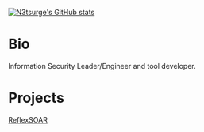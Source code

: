 [![N3tsurge's GitHub stats](https://github-readme-stats.vercel.app/api?username=n3tsurge&theme=dark)](https://github.com/anuraghazra/github-readme-stats)

# Bio
Information Security Leader/Engineer and tool developer.

# Projects

[ReflexSOAR](https://github.com/reflexsoar)
<!--
**n3tsurge/n3tsurge** is a ✨ _special_ ✨ repository because its `README.md` (this file) appears on your GitHub profile.

Here are some ideas to get you started:

- 🔭 I’m currently working on ...
- 🌱 I’m currently learning ...
- 👯 I’m looking to collaborate on ...
- 🤔 I’m looking for help with ...
- 💬 Ask me about ...
- 📫 How to reach me: ...
- 😄 Pronouns: ...
- ⚡ Fun fact: ...
-->
